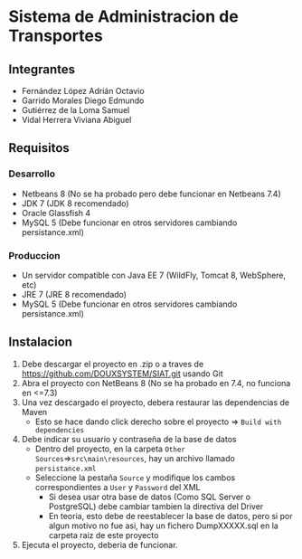 # Sistema de Administracion de Transportes

## Integrantes
- Fernández López Adrián Octavio
- Garrido Morales Diego Edmundo
- Gutiérrez de la Loma Samuel
- Vidal Herrera Viviana Abiguel

## Requisitos

### Desarrollo

- Netbeans 8 (No se ha probado pero debe funcionar en Netbeans 7.4)
- JDK 7 (JDK 8 recomendado)
- Oracle Glassfish 4
- MySQL 5 (Debe funcionar en otros servidores cambiando persistance.xml)

### Produccion

- Un servidor compatible con Java EE 7 (WildFly, Tomcat 8, WebSphere, etc)
- JRE 7 (JRE 8 recomendado)
- MySQL 5 (Debe funcionar en otros servidores cambiando persistance.xml)

## Instalacion

1. Debe descargar el proyecto en .zip o a traves de https://github.com/DOUXSYSTEM/SIAT.git usando Git
2. Abra el proyecto con NetBeans 8 (No se ha probado en 7.4, no funciona en <=7.3)
3. Una vez descargado el proyecto, debera restaurar las dependencias de Maven
    - Esto se hace dando click derecho sobre el proyecto => `Build with dependencies`
4. Debe indicar su usuario y contraseña de la base de datos
    - Dentro del proyecto, en la carpeta `Other Sources`=>`src\main\resources`, hay un archivo llamado `persistance.xml`
    - Seleccione la pestaña `Source` y modifique los cambos correspondientes a `User` y `Password` del XML
        - Si desea usar otra base de datos (Como SQL Server o PostgreSQL) debe cambiar tambien la directiva del Driver
        - En teoria, esto debe de reestablecer la base de datos, pero si por algun motivo no fue asi, hay un fichero DumpXXXXX.sql en la carpeta raiz de este proyecto
5. Ejecuta el proyecto, deberia de funcionar.
